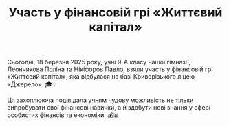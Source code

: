 ﻿---
title: Участь у фінансовій грі «Життєвий капітал»
---

Сьогодні, 18 березня 2025 року, учні 9-А класу нашої гімназії, Леончикова Поліна та Нікіфоров Павло, взяли участь у фінансовій грі «Життєвий капітал», яка відбулася на базі Криворізького ліцею «Джерело». 🎓💡

Ця захоплююча подія дала учням чудову можливість не тільки випробувати свої фінансові навички, а й здобути нові знання у сфері особистих фінансів та економіки. 💰📊

<slideshow />
